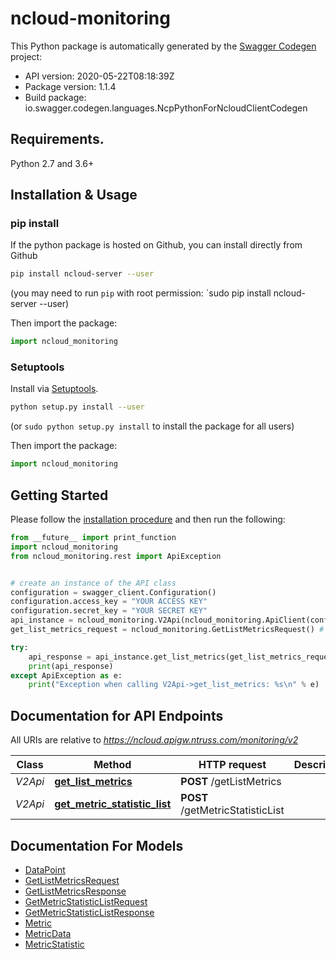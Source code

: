 # ncloud-monitoring

This Python package is automatically generated by the [Swagger Codegen](https://github.com/swagger-api/swagger-codegen) project:

- API version: 2020-05-22T08:18:39Z
- Package version: 1.1.4
- Build package: io.swagger.codegen.languages.NcpPythonForNcloudClientCodegen

## Requirements.

Python 2.7 and 3.6+

## Installation & Usage
### pip install

If the python package is hosted on Github, you can install directly from Github

```sh
pip install ncloud-server --user
```
(you may need to run `pip` with root permission: `sudo pip install ncloud-server --user)

Then import the package:
```python
import ncloud_monitoring 
```

### Setuptools

Install via [Setuptools](http://pypi.python.org/pypi/setuptools).

```sh
python setup.py install --user
```
(or `sudo python setup.py install` to install the package for all users)

Then import the package:
```python
import ncloud_monitoring
```

## Getting Started

Please follow the [installation procedure](#installation--usage) and then run the following:

```python
from __future__ import print_function
import ncloud_monitoring
from ncloud_monitoring.rest import ApiException


# create an instance of the API class
configuration = swagger_client.Configuration()
configuration.access_key = "YOUR ACCESS KEY"
configuration.secret_key = "YOUR SECRET KEY"
api_instance = ncloud_monitoring.V2Api(ncloud_monitoring.ApiClient(configuration))
get_list_metrics_request = ncloud_monitoring.GetListMetricsRequest() # GetListMetricsRequest | getListMetricsRequest

try:
    api_response = api_instance.get_list_metrics(get_list_metrics_request)
    print(api_response)
except ApiException as e:
    print("Exception when calling V2Api->get_list_metrics: %s\n" % e)

```

## Documentation for API Endpoints

All URIs are relative to *https://ncloud.apigw.ntruss.com/monitoring/v2*

Class | Method | HTTP request | Description
------------ | ------------- | ------------- | -------------
*V2Api* | [**get_list_metrics**](docs/V2Api.md#get_list_metrics) | **POST** /getListMetrics | 
*V2Api* | [**get_metric_statistic_list**](docs/V2Api.md#get_metric_statistic_list) | **POST** /getMetricStatisticList | 


## Documentation For Models

 - [DataPoint](docs/DataPoint.md)
 - [GetListMetricsRequest](docs/GetListMetricsRequest.md)
 - [GetListMetricsResponse](docs/GetListMetricsResponse.md)
 - [GetMetricStatisticListRequest](docs/GetMetricStatisticListRequest.md)
 - [GetMetricStatisticListResponse](docs/GetMetricStatisticListResponse.md)
 - [Metric](docs/Metric.md)
 - [MetricData](docs/MetricData.md)
 - [MetricStatistic](docs/MetricStatistic.md)

